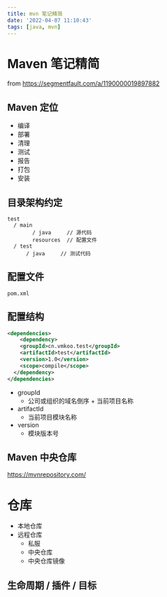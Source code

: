 ```yaml
---
title: mvn 笔记精简
date: '2022-04-07 11:10:43'
tags: [java, mvn]
---
```


# Maven 笔记精简

from https://segmentfault.com/a/1190000019897882

## Maven 定位

- 编译
- 部署
- 清理
- 测试
- 报告
- 打包
- 安装



## 目录架构约定

```shell
test
  / main
  		/ java     // 源代码
  		resources  // 配置文件
  / test
  	  / java     // 测试代码
```





## 配置文件

`pom.xml` 



## 配置结构

```xml
<dependencies>
	<dependency>
  	<groupId>cn.vmkoo.test</groupId>
    <artifactId>test</artifactId>
    <version>1.0</version>
    <scope>compile</scope>
  </dependency>
</dependencies>
```

- groupId
  - 公司或组织的域名倒序 + 当前项目名称
- artifactId
  - 当前项目模块名称
- version
  - 模块版本号



## Maven 中央仓库

https://mvnrepository.com/



# 仓库

- 本地仓库
- 远程仓库
  - 私服
  - 中央仓库
  - 中央仓库镜像



## 生命周期 / 插件 / 目标





